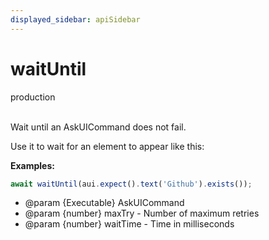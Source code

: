 ```yaml
---
displayed_sidebar: apiSidebar
---
```

# waitUntil
<span class="theme-doc-version-badge badge badge--secondary">production</span><br/><br/>

Wait until an AskUICommand does not fail.

Use it to wait for an element to appear like this:

**Examples:** 
```typescript
await waitUntil(aui.expect().text('Github').exists());
```

   * @param \{Executable} AskUICommand
   * @param \{number} maxTry - Number of maximum retries
   * @param \{number} waitTime - Time in milliseconds
